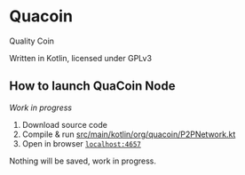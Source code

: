 # Quacoin
Quality Coin

Written in Kotlin, licensed under GPLv3
## How to launch QuaCoin Node
*Work in progress*
 1. Download source code
 2. Compile & run [src/main/kotlin/org/quacoin/P2PNetwork.kt](src/main/kotlin/org/quacoin/P2PNetwork.kt)
 3. Open in browser [`localhost:4657`](http://localhost:4657)

Nothing will be saved, work in progress.